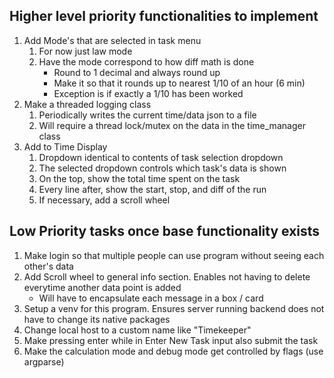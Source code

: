 ## Higher level priority functionalities to implement

1. Add Mode's that are selected in task menu
    1. For now just law mode
    2. Have the mode correspond to how diff math is done 
        * Round to 1 decimal and always round up
        * Make it so that it rounds up to nearest 1/10 of an hour (6 min)
        * Exception is if exactly a 1/10 has been worked
2. Make a threaded logging class
    1. Periodically writes the current time/data json to a file 
    2. Will require a thread lock/mutex on the data in the time_manager class
3. Add to Time Display
    1. Dropdown identical to contents of task selection dropdown
    2. The selected dropdown controls which task's data is shown
    3. On the top, show the total time spent on the task
    4. Every line after, show the start, stop, and diff of the run
    5. If necessary, add a scroll wheel

## Low Priority tasks once base functionality exists
1. Make login so that multiple people can use program without seeing each other's data
2. Add Scroll wheel to general info section. Enables not having to delete everytime another data point is added
    * Will have to encapsulate each message in a box / card
3. Setup a venv for this program. Ensures server running backend does not have to change its native packages
4. Change local host to a custom name like "Timekeeper"
5. Make pressing enter while in Enter New Task input also submit the task
6. Make the calculation mode and debug mode get controlled by flags (use argparse)
